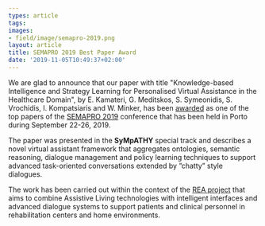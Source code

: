 ```yaml
---
types: article
tags:
images: 
- field/image/semapro-2019.png
layout: article
title: SEMAPRO 2019 Best Paper Award
date: '2019-11-05T10:49:37+02:00'
---
```

<p>
We are glad to announce that our paper with title "Knowledge-based Intelligence and Strategy Learning for Personalised Virtual Assistance in the Healthcare Domain", by E. Kamateri, G. Meditskos, S. Symeonidis, S. Vrochidis, I. Kompatsiaris and W. Minker, has been <a href="http://www.iaria.org/conferences2019/awardsSEMAPRO19/semapro2019_a3.pdf" target="_blank">awarded</a> as one of the top papers of the <a href="http://www.iaria.org/conferences2019/SEMAPRO19.html" target="_blank">SEMAPRO 2019</a> conference that has been held in Porto during September 22-26, 2019. 
</p>
<p>
The paper was presented in the <b>SyMpATHY</b> special track and describes a novel virtual assistant framework that aggregates ontologies, semantic reasoning, dialogue management and policy learning techniques to support advanced task-oriented conversations extended by ”chatty” style dialogues.
</p>

</p> The work has been carried out within the context of the <a href="https://rea-project.gr/en/home-en/" target="_blank">REA project</a> that aims to combine Assistive Living technologies with intelligent interfaces and advanced dialogue systems to support patients and clinical personnel in rehabilitation centers and home environments. 
</p>
